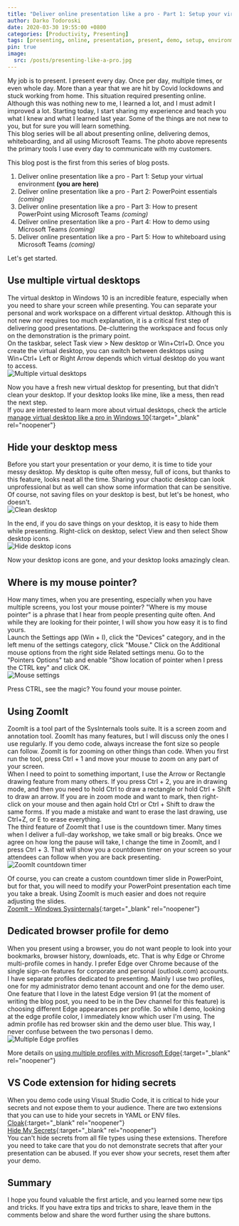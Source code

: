```yaml
---
title: "Deliver online presentation like a pro - Part 1: Setup your virtual environment"
author: Darko Todoroski
date: 2020-03-30 19:55:00 +0800
categories: [Productivity, Presenting]
tags: [presenting, online, presentation, present, demo, setup, environment, Microsoft Teams, teams, PowerPoint, ZoomIt, Microsoft WhiteBoard, WhiteBoard]
pin: true
image:
  src: /posts/presenting-like-a-pro.jpg
---
```


My job is to present. I present every day. Once per day, multiple times, or even whole day. More than a year that we are hit by Covid lockdowns and stuck working from home. This situation required presenting online. Although this was nothing new to me, I learned a lot, and I must admit I improved a lot. Starting today, I start sharing my experience and teach you what I knew and what I learned last year. Some of the things are not new to you, but for sure you will learn something.  
This blog series will be all about presenting online, delivering demos, whiteboarding, and all using Microsoft Teams. The photo above represents the primary tools I use every day to communicate with my customers.

This blog post is the first from this series of blog posts.

1. Deliver online presentation like a pro - Part 1: Setup your virtual environment **(you are here)**  
2. Deliver online presentation like a pro - Part 2: PowerPoint essentials *(coming)*  
3. Deliver online presentation like a pro - Part 3: How to present PowerPoint using Microsoft Teams *(coming)*  
4. Deliver online presentation like a pro - Part 4: How to demo using Microsoft Teams *(coming)*  
5. Deliver online presentation like a pro - Part 5: How to whiteboard using Microsoft Teams *(coming)*  

Let's get started.

## Use multiple virtual desktops

The virtual desktop in Windows 10 is an incredible feature, especially when you need to share your screen while presenting. You can separate your personal and work workspace on a different virtual desktop. Although this is not new nor requires too much explanation, it is a critical first step of delivering good presentations. De-cluttering the workspace and focus only on the demonstration is the primary point.  
On the taskbar, select Task view > New desktop or Win+Ctrl+D. Once you create the virtual desktop, you can switch between desktops using Win+Ctrl+ Left or Right Arrow depends which virtual desktop do you want to access.  
![Multiple virtual desktops](/posts/2020-03-30-virtual-desktops.jpg)  

Now you have a fresh new virtual desktop for presenting, but that didn't clean your desktop. If your desktop looks like mine, like a mess, then read the next step.  
If you are interested to learn more about virtual desktops, check the article [manage virtual desktop like a pro in Windows 10](https://community.windows.com/en-us/stories/virtual-desktop-windows-10){:target="_blank" rel="noopener"}

## Hide your desktop mess

Before you start your presentation or your demo, it is time to tide your messy desktop. My desktop is quite often messy, full of icons, but thanks to this feature, looks neat all the time. Sharing your chaotic desktop can look unprofessional but as well can show some information that can be sensitive. Of course, not saving files on your desktop is best, but let's be honest, who doesn't.  
![Clean desktop](/posts/2020-03-30-clean-desktop.JPG)  

In the end, if you do save things on your desktop, it is easy to hide them while presenting.
Right-click on desktop, select View and then select Show desktop icons.  
![Hide desktop icons](/posts/2020-03-30-hide-icons.JPG)  

Now your desktop icons are gone, and your desktop looks amazingly clean.

## Where is my mouse pointer?

How many times, when you are presenting, especially when you have multiple screens, you lost your mouse pointer? "Where is my mouse pointer" is a phrase that I hear from people presenting quite often. And while they are looking for their pointer, I will show you how easy it is to find yours.  
Launch the Settings app (Win + I), click the "Devices" category, and in the left menu of the settings category, click "Mouse." Click on the Additional mouse options from the right side Related settings menu.
Go to the "Pointers Options" tab and enable "Show location of pointer when I press the CTRL key" and click OK.  
![Mouse settings](/posts/2020-03-30-mouse-settings.jpg)  

Press CTRL, see the magic? You found your mouse pointer.

## Using ZoomIt

ZoomIt is a tool part of the SysInternals tools suite. It is a screen zoom and annotation tool.
ZoomIt has many features, but I will discuss only the ones I use regularly.
If you demo code, always increase the font size so people can follow. ZoomIt is for zooming on other things than code.
When you first run the tool, press Ctrl + 1 and move your mouse to zoom on any part of your screen.  
When I need to point to something important, I use the Arrow or Rectangle drawing feature from many others. If you press Ctrl + 2, you are in drawing mode, and then you need to hold Ctrl to draw a rectangle or hold Ctrl + Shift to draw an arrow. If you are in zoom mode and want to mark, then right-click on your mouse and then again hold Ctrl or Ctrl + Shift to draw the same forms. If you made a mistake and want to erase the last drawing, use Ctrl+Z, or E to erase everything.  
The third feature of ZoomIt that I use is the countdown timer. Many times when I deliver a full-day workshop, we take small or big breaks. Once we agree on how long the pause will take, I change the time in ZoomIt, and I press Ctrl + 3. That will show you a countdown timer on your screen so your attendees can follow when you are back presenting.  
![ZoomIt countdown timer](/posts/2020-03-30-ZoomIt.jpg)  

Of course, you can create a custom countdown timer slide in PowerPoint, but for that, you will need to modify your PowerPoint presentation each time you take a break.
Using ZoomIt is much easier and does not require adjusting the slides.  
[ZoomIt - Windows Sysinternals](https://docs.microsoft.com/en-us/sysinternals/downloads/zoomit#shortcuts){:target="_blank" rel="noopener"}

## Dedicated browser profile for demo

When you present using a browser, you do not want people to look into your bookmarks, browser history, downloads, etc. That is why Edge or Chrome multi-profile comes in handy. I prefer Edge over Chrome because of the single sign-on features for corporate and personal (outlook.com) accounts.  
I have separate profiles dedicated to presenting. Mainly I use two profiles, one for my administrator demo tenant account and one for the demo user. One feature that I love in the latest Edge version 91 (at the moment of writing the blog post, you need to be in the Dev channel for this feature) is choosing different Edge appearances per profile. So while I demo, looking at the edge profile color, I immediately know which user I'm using. The admin profile has red browser skin and the demo user blue. This way, I never confuse between the two personas I demo.  
![Multiple Edge profiles](/posts/2020-03-30-edge-profiles.jpg)  

More details on [using multiple profiles with Microsoft Edge](https://blogs.windows.com/msedgedev/2020/04/30/automatic-profile-switching/){:target="_blank" rel="noopener"}

## VS Code extension for hiding secrets

When you demo code using Visual Studio Code, it is critical to hide your secrets and not expose them to your audience. There are two extensions that you can use to hide your secrets in YAML or ENV files.  
[Cloak](https://marketplace.visualstudio.com/items?itemName=johnpapa.vscode-cloak&ssr=false){:target="_blank" rel="noopener"}  
[Hide My Secrets](https://marketplace.visualstudio.com/items?itemName=emadashi.hide-my-secrets){:target="_blank" rel="noopener"}  
You can't hide secrets from all file types using these extensions. Therefore you need to take care that you do not demonstrate secrets that after your presentation can be abused. If you ever show your secrets, reset them after your demo.

## Summary

I hope you found valuable the first article, and you learned some new tips and tricks. If you have extra tips and tricks to share, leave them in the comments below and share the word further using the share buttons.
